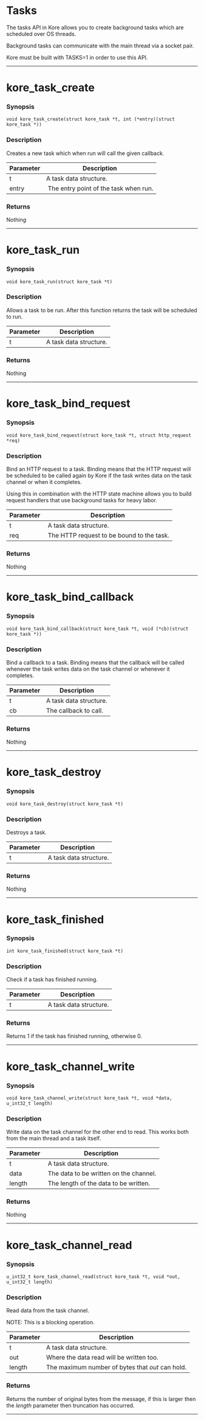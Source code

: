 # Tasks

The tasks API in Kore allows you to create background tasks which are scheduled over OS threads.

Background tasks can communicate with the main thread via a socket pair.

Kore must be built with TASKS=1 in order to use this API.

---

# kore_task_create
### Synopsis
```
void kore_task_create(struct kore_task *t, int (*entry)(struct kore_task *))
```
### Description
Creates a new task which when run will call the given callback.

| Parameter | Description |
| -- | -- |
| t | A task data structure. |
| entry | The entry point of the task when run. |

### Returns
Nothing

---
# kore_task_run
### Synopsis
```
void kore_task_run(struct kore_task *t)
```
### Description
Allows a task to be run. After this function returns the task will be scheduled to run.

| Parameter | Description |
| -- | -- |
| t | A task data structure. |

### Returns
Nothing

---
# kore_task_bind_request
### Synopsis
```
void kore_task_bind_request(struct kore_task *t, struct http_request *req)
```
### Description
Bind an HTTP request to a task. Binding means that the HTTP request will be scheduled to be called again by Kore if the task writes data on the task channel or when it completes.

Using this in combination with the HTTP state machine allows you to build request handlers that use background tasks for heavy labor.

| Parameter | Description |
| -- | -- |
| t | A task data structure. |
| req | The HTTP request to be bound to the task. |

### Returns
Nothing

---
# kore_task_bind_callback
### Synopsis
```
void kore_task_bind_callback(struct kore_task *t, void (*cb)(struct kore_task *))
```
### Description
Bind a callback to a task. Binding means that the callback will be called whenever the task writes data on the task channel or whenever it completes.

| Parameter | Description |
| -- | -- |
| t | A task data structure. |
| cb | The callback to call. |

### Returns
Nothing

---
# kore_task_destroy
### Synopsis
```
void kore_task_destroy(struct kore_task *t)
```
### Description
Destroys a task.

| Parameter | Description |
| -- | -- |
| t | A task data structure. |

### Returns
Nothing

---
# kore_task_finished
### Synopsis
```
int kore_task_finished(struct kore_task *t)
```
### Description
Check if a task has finished running.

| Parameter | Description |
| -- | -- |
| t | A task data structure. |

### Returns
Returns 1 if the task has finished running, otherwise 0.

---
# kore_task_channel_write
### Synopsis
```
void kore_task_channel_write(struct kore_task *t, void *data, u_int32_t length)
```
### Description
Write data on the task channel for the other end to read. This works both from the main thread and a task itself.

| Parameter | Description |
| -- | -- |
| t | A task data structure. |
| data | The data to be written on the channel. |
| length | The length of the data to be written. |

### Returns
Nothing

---

# kore_task_channel_read
### Synopsis
```
u_int32_t kore_task_channel_read(struct kore_task *t, void *out, u_int32_t length)
```
### Description
Read data from the task channel.

NOTE: This is a blocking operation.

| Parameter | Description |
| -- | -- |
| t | A task data structure. |
| out | Where the data read will be written too. |
| length | The maximum number of bytes that *out* can hold. |

### Returns
Returns the number of original bytes from the message, if this is larger then
the *length* parameter then truncation has occurred.

---